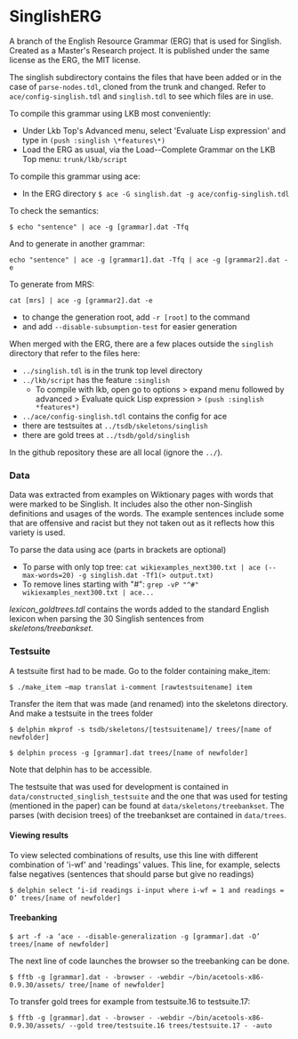# SinglishERG

A branch of the English Resource Grammar (ERG) that is used for Singlish. Created as a Master's Research project. It is published under the same license as the ERG, the MIT license.

The singlish subdirectory contains the files that have been added or in the
case of `parse-nodes.tdl`, cloned from the trunk and changed.
Refer to `ace/config-singlish.tdl` and `singlish.tdl` to see which files are in use.


To compile this grammar using LKB most conveniently:
* Under Lkb Top's Advanced menu, select 'Evaluate Lisp expression' and type in `(push :singlish \*features\*)`
* Load the ERG as usual, via the Load--Complete Grammar on the LKB Top menu: ``trunk/lkb/script``

To compile this grammar using ace:
* In the ERG directory ```
$ ace -G singlish.dat -g ace/config-singlish.tdl ```

To check the semantics:

```
$ echo "sentence" | ace -g [grammar].dat -Tfq
```

And to generate in another grammar:

```
echo "sentence" | ace -g [grammar1].dat -Tfq | ace -g [grammar2].dat -e
```

To generate from MRS:

```
cat [mrs] | ace -g [grammar2].dat -e
```

* to change the generation root, add `-r [root]` to the command
* and add `--disable-subsumption-test` for easier generation

When merged with the ERG, there are a few places outside the
`singlish` directory that refer to the files here:

* `../singlish.tdl` is in the trunk top level directory
* `../lkb/script` has the feature `:singlish`
   * To compile with lkb, open go to options > expand menu followed by advanced > Evaluate quick Lisp expression > ```(push :singlish *features*)```
* `../ace/config-singlish.tdl` contains the config for ace
* there are testsuites at `../tsdb/skeletons/singlish`
* there are gold trees at `../tsdb/gold/singlish`

In the github repository these are all local (ignore the `../`).

### Data
Data was extracted from examples on Wiktionary pages with words that were marked to be Singlish. It includes also the other non-Singlish definitions and usages of the words. The example sentences include some that are offensive and racist but they not taken out as it reflects how this variety is used.

To parse the data using ace (parts in brackets are optional)

* To parse with only top tree: `cat wikiexamples_next300.txt | ace (--max-words=20) -g singlish.dat -Tf1(> output.txt)`
* To remove lines starting with "#": `grep -vP "^#" wikiexamples_next300.txt | ace...`


*lexicon_goldtrees.tdl* contains the words added to the standard English lexicon when parsing the 30 Singlish sentences from *skeletons/treebankset*. 

### Testsuite
A testsuite first had to be made. Go to the folder containing make_item:
```
$ ./make_item –map translat i-comment [rawtestsuitename] item
```
Transfer the item that was made (and renamed) into the skeletons directory. And make a testsuite in the trees folder
```
$ delphin mkprof -s tsdb/skeletons/[testsuitename]/ trees/[name of newfolder]
```
```
$ delphin process -g [grammar].dat trees/[name of newfolder]
```
Note that delphin has to be accessible.

The testsuite that was used for development is contained in `data/constructed_singlish_testsuite` and the one that was used for testing (mentioned in the paper) can be found at `data/skeletons/treebankset`. The parses (with decision trees) of the treebankset are contained in `data/trees`.

#### Viewing results
To view selected combinations of results, use this line with different combination of 'i-wf' and 'readings' values. This line, for example, selects false negatives (sentences that should parse but give no readings)
```
$ delphin select ‘i-id readings i-input where i-wf = 1 and readings = 0’ trees/[name of newfolder]
```
#### Treebanking
```
$ art -f -a ‘ace - -disable-generalization -g [grammar].dat -O’ trees/[name of newfolder]
```
The next line of code launches the browser so the treebanking can be done.
```
$ fftb -g [grammar].dat - -browser - -webdir ~/bin/acetools-x86-0.9.30/assets/ tree/[name of newfolder]
```
To transfer gold trees for example from testsuite.16 to testsuite.17:
```
$ fftb -g [grammar].dat - -browser - -webdir ~/bin/acetools-x86-0.9.30/assets/ --gold tree/testsuite.16 trees/testsuite.17 - -auto
```
